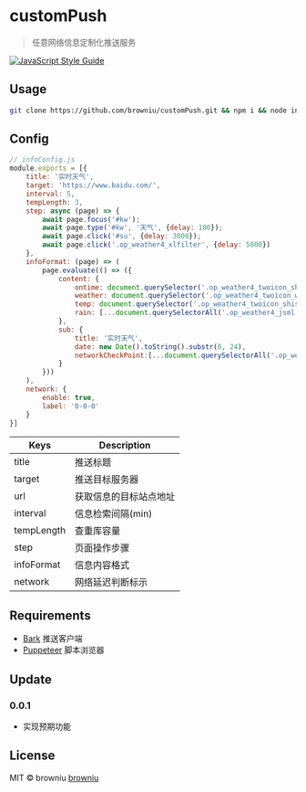# customPush

> 任意网络信息定制化推送服务

 [![JavaScript Style Guide](https://img.shields.io/badge/code_style-standard-brightgreen.svg)](https://standardjs.com)

## Usage

```bash
git clone https://github.com/browniu/customPush.git && npm i && node index.js
```

## Config

```jsx
// infoConfig.js
module.exports = [{
    title: '实时天气',
    target: 'https://www.baidu.com/',
    interval: 5,
    tempLength: 3,
    step: async (page) => {
        await page.focus('#kw');
        await page.type('#kw', '天气', {delay: 100});
        await page.click('#su', {delay: 3000});
        await page.click('.op_weather4_xlfilter', {delay: 5000})
    },
    infoFormat: (page) => (
        page.evaluate(() => ({
            content: {
                ontime: document.querySelector('.op_weather4_twoicon_shishi_sub').innerText.replace('（实时）', '>'),
                weather: document.querySelector('.op_weather4_twoicon_weath').innerText,
                temp: document.querySelector('.op_weather4_twoicon_shishi_title').innerText,
                rain: [...document.querySelectorAll('.op_weather4_jsml')].map(dom => dom.innerText).slice(0, 3).join('-').replace(/mm/g, '')
            },
            sub: {
                title: '实时天气',
                date: new Date().toString().substr(0, 24),
                networkCheckPoint:[...document.querySelectorAll('.op_weather4_jsml')].map(dom => dom.innerText).slice(0, 3).join('-').replace(/mm/g, '')
            }
        }))
    ),
    network: {
        enable: true,
        label: '0-0-0'
    }
}]
```

| Keys       | Description            |
| ---------- | ---------------------- |
| title      | 推送标题               |
| target     | 推送目标服务器         |
| url        | 获取信息的目标站点地址 |
| interval   | 信息检索间隔(min)      |
| tempLength | 查重库容量             |
| step       | 页面操作步骤           |
| infoFormat | 信息内容格式           |
| network    | 网络延迟判断标示       |

## Requirements

* [Bark](https://github.com/Finb/Bark) 推送客户端
* [Puppeteer](https://github.com/GoogleChrome/puppeteer) 脚本浏览器

## Update

### 0.0.1
* 实现预期功能

## License

MIT © browniu [browniu](https://github.com/browniu)
